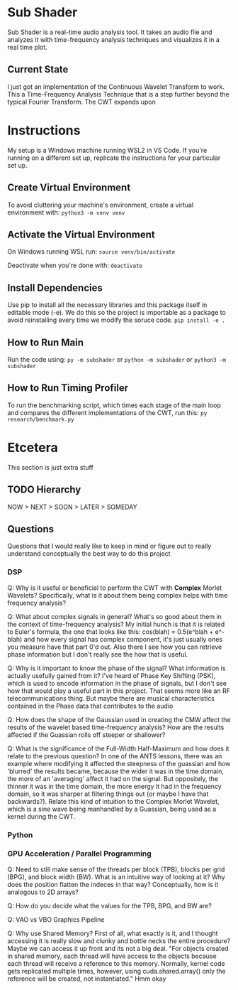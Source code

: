 # Sub Shader
Sub Shader is a real-time audio analysis tool. It takes an audio file and 
analyzes it with time-frequency analysis techniques and visualizes it in a real
time plot. 

## Current State
I just got an implementation of the Continuous Wavelet Transform to work. This
a Time-Frequency Analysis Technique that is a step further beyond the typical 
Fourier Transform. The CWT expands upon 

# Instructions
My setup is a Windows machine running WSL2 in VS Code. If you're running on a
different set up, replicate the instructions for your particular set up.

## Create Virtual Environment
To avoid cluttering your machine's environment, create a virtual environment
with:
`python3 -m venv venv`

## Activate the Virtual Environment
On Windows running WSL run:
`source venv/bin/activate`

Deactivate when you're done with:
`deactivate`

## Install Dependencies
Use pip to install all the necessary libraries and this package itself in 
editable mode (-e). We do this so the project is importable as a package to 
avoid reinstalling every time we modify the soruce code.
`pip install -e .`

## How to Run Main
Run the code using:
`py -m subshader` or `python -m subshader` or `python3 -m subshader`

## How to Run Timing Profiler
To run the benchmarking script, which times each stage of the main loop and 
compares the different implementations of the CWT, run this:
`py research/benchmark.py`

# Etcetera
This section is just extra stuff 

## TODO Hierarchy
NOW > NEXT > SOON > LATER > SOMEDAY

## Questions
Questions that I would really like to keep in mind or figure out to really 
understand conceptually the best way to do this project

### DSP 
Q: Why is it useful or beneficial to perform the CWT with **Complex** Morlet 
Wavelets? Specifically, what is it about them being complex helps with time
frequency analysis?

Q: What about complex signals in general? What's so good about them in the 
context of time-frequency analysis? My initial hunch is that it is related to 
Euler's formula, the one that looks like this: cos(blah) = 0.5(e^blah + e^-blah)
and how every signal has complex component, it's just usually ones you measure
have that part 0'd out. Also there I see how you can retrieve phase information
but I don't really see the how that is useful.

Q: Why is it important to know the phase of the signal? What information is
actually usefully gained from it? I've heard of Phase Key Shifting (PSK), which
is used to encode information in the phase of signals, but I don't see how that
would play a useful part in this project. That seems more like an RF 
telecommunications thing. But maybe there are musical characteristics contained
in the Phase data that contributes to the audio

Q: How does the shape of the Gaussian used in creating the CMW affect the 
results of the wavelet based time-frequency analysis? How are the results 
affected if the Guassian rolls off steeper or shallower? 

Q: What is the significance of the Full-Width Half-Maximum and how does it 
relate to the previous question? In one of the ANTS lessons, there was an 
example where modifying it affected the steepness of the guassian and how 
'blurred' the results became, because the wider it was in the time domain, the 
more of an 'averaging' affect it had on the signal. But oppositely, the thinner 
it was in the time domain, the more energy it had in the frequency domain, so 
it was sharper at filtering things out (or maybe I have that backwards?). 
Relate this kind of intuition to the Complex Morlet Wavelet, which is a sine 
wave being manhandled by a Guassian, being used as a kernel during the CWT.

### Python

### GPU Acceleration / Parallel Programming
Q: Need to still make sense of the threads per block (TPB), blocks per grid 
(BPG), and block width (BW). What is an intuitive way of looking at it? Why does the position
flatten the indeces in that way? Conceptually, how is it analogous to 2D arrays?

Q: How do you decide what the values for the TPB, BPG, and BW are?

Q: VAO vs VBO Graphics Pipeline

Q: Why use Shared Memory? First of all, what exactly is it, and I thought 
accessing it is really slow and clunky and bottle necks the entire procedure?
Maybe we can access it up front and its not a big deal. 
"For objects created in shared memory, each thread will have access to the 
objects because each thread will receive a reference to this memory. Normally, 
kernel code gets replicated multiple times, however, using cuda.shared.array()
only the reference will be created, not instantiated." Hmm okay